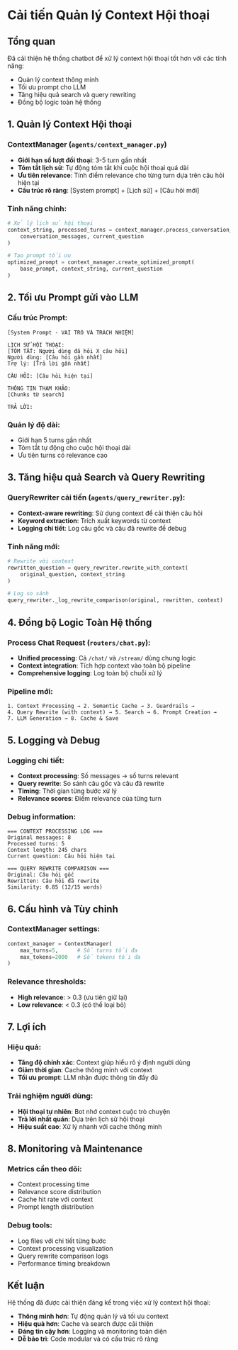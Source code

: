 # Cải tiến Quản lý Context Hội thoại

## Tổng quan
Đã cải thiện hệ thống chatbot để xử lý context hội thoại tốt hơn với các tính năng:
- Quản lý context thông minh
- Tối ưu prompt cho LLM
- Tăng hiệu quả search và query rewriting
- Đồng bộ logic toàn hệ thống

## 1. Quản lý Context Hội thoại

### ContextManager (`agents/context_manager.py`)
- **Giới hạn số lượt đối thoại**: 3-5 turn gần nhất
- **Tóm tắt lịch sử**: Tự động tóm tắt khi cuộc hội thoại quá dài
- **Ưu tiên relevance**: Tính điểm relevance cho từng turn dựa trên câu hỏi hiện tại
- **Cấu trúc rõ ràng**: [System prompt] + [Lịch sử] + [Câu hỏi mới]

### Tính năng chính:
```python
# Xử lý lịch sử hội thoại
context_string, processed_turns = context_manager.process_conversation_history(
    conversation_messages, current_question
)

# Tạo prompt tối ưu
optimized_prompt = context_manager.create_optimized_prompt(
    base_prompt, context_string, current_question
)
```

## 2. Tối ưu Prompt gửi vào LLM

### Cấu trúc Prompt:
```
[System Prompt - VAI TRÒ VÀ TRÁCH NHIỆM]

LỊCH SỬ HỘI THOẠI:
[TÓM TẮT: Người dùng đã hỏi X câu hỏi]
Người dùng: [Câu hỏi gần nhất]
Trợ lý: [Trả lời gần nhất]

CÂU HỎI: [Câu hỏi hiện tại]

THÔNG TIN THAM KHẢO:
[Chunks từ search]

TRẢ LỜI:
```

### Quản lý độ dài:
- Giới hạn 5 turns gần nhất
- Tóm tắt tự động cho cuộc hội thoại dài
- Ưu tiên turns có relevance cao

## 3. Tăng hiệu quả Search và Query Rewriting

### QueryRewriter cải tiến (`agents/query_rewriter.py`):
- **Context-aware rewriting**: Sử dụng context để cải thiện câu hỏi
- **Keyword extraction**: Trích xuất keywords từ context
- **Logging chi tiết**: Log câu gốc và câu đã rewrite để debug

### Tính năng mới:
```python
# Rewrite với context
rewritten_question = query_rewriter.rewrite_with_context(
    original_question, context_string
)

# Log so sánh
query_rewriter._log_rewrite_comparison(original, rewritten, context)
```

## 4. Đồng bộ Logic Toàn Hệ thống

### Process Chat Request (`routers/chat.py`):
- **Unified processing**: Cả `/chat/` và `/stream/` dùng chung logic
- **Context integration**: Tích hợp context vào toàn bộ pipeline
- **Comprehensive logging**: Log toàn bộ chuỗi xử lý

### Pipeline mới:
```
1. Context Processing → 2. Semantic Cache → 3. Guardrails → 
4. Query Rewrite (with context) → 5. Search → 6. Prompt Creation → 
7. LLM Generation → 8. Cache & Save
```

## 5. Logging và Debug

### Logging chi tiết:
- **Context processing**: Số messages → số turns relevant
- **Query rewrite**: So sánh câu gốc và câu đã rewrite
- **Timing**: Thời gian từng bước xử lý
- **Relevance scores**: Điểm relevance của từng turn

### Debug information:
```
=== CONTEXT PROCESSING LOG ===
Original messages: 8
Processed turns: 5
Context length: 245 chars
Current question: Câu hỏi hiện tại

=== QUERY REWRITE COMPARISON ===
Original: Câu hỏi gốc
Rewritten: Câu hỏi đã rewrite
Similarity: 0.85 (12/15 words)
```

## 6. Cấu hình và Tùy chỉnh

### ContextManager settings:
```python
context_manager = ContextManager(
    max_turns=5,      # Số turns tối đa
    max_tokens=2000   # Số tokens tối đa
)
```

### Relevance thresholds:
- **High relevance**: > 0.3 (ưu tiên giữ lại)
- **Low relevance**: < 0.3 (có thể loại bỏ)

## 7. Lợi ích

### Hiệu quả:
- **Tăng độ chính xác**: Context giúp hiểu rõ ý định người dùng
- **Giảm thời gian**: Cache thông minh với context
- **Tối ưu prompt**: LLM nhận được thông tin đầy đủ

### Trải nghiệm người dùng:
- **Hội thoại tự nhiên**: Bot nhớ context cuộc trò chuyện
- **Trả lời nhất quán**: Dựa trên lịch sử hội thoại
- **Hiệu suất cao**: Xử lý nhanh với cache thông minh

## 8. Monitoring và Maintenance

### Metrics cần theo dõi:
- Context processing time
- Relevance score distribution
- Cache hit rate với context
- Prompt length distribution

### Debug tools:
- Log files với chi tiết từng bước
- Context processing visualization
- Query rewrite comparison logs
- Performance timing breakdown

## Kết luận

Hệ thống đã được cải thiện đáng kể trong việc xử lý context hội thoại:
- **Thông minh hơn**: Tự động quản lý và tối ưu context
- **Hiệu quả hơn**: Cache và search được cải thiện
- **Đáng tin cậy hơn**: Logging và monitoring toàn diện
- **Dễ bảo trì**: Code modular và có cấu trúc rõ ràng
``` 